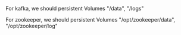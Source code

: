 For kafka, we should persistent Volumes "/data", "/logs"

For zookeeper, we should persistent Volumes "/opt/zookeeper/data", "/opt/zookeeper/log"
